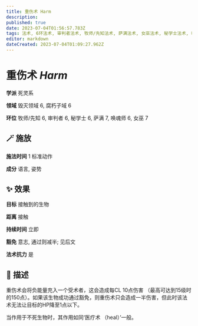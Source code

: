 ```yaml
---
title: 重伤术 Harm
description: 
published: true
date: 2023-07-04T01:56:57.783Z
tags: 法术, 6环法术, 审判者法术, 牧师/先知法术, 萨满法术, 女巫法术, 秘学士法术, 唤魂师法术, 死灵系, 7环法术, 毁灭领域, 腐朽子域
editor: markdown
dateCreated: 2023-07-04T01:09:27.962Z
---
```


# **重伤术** *Harm*

**学派** 死灵系 

**领域** 毁灭领域 6, 腐朽子域 6

**环位** 牧师/先知 6, 审判者 6, 秘学士 6, 萨满 7, 唤魂师 6, 女巫 7

## 🪄 施放

**施法时间** 1 标准动作

**成分** 语言, 姿势

## ✨ 效果 

**目标** 接触到的生物 

**距离** 接触  

**持续时间** 立即 

**豁免** 意志, 通过则减半; 见后文

**法术抗力** 是

## 📖 描述

重伤术会将负能量充入一个受术者，这会造成每CL 10点伤害 （最高可达到15级时的150点）。如果该生物成功通过豁免，则重伤术只会造成一半伤害，但此时该法术无法让目标的HP降至1点以下。

当作用于不死生物时，其作用如同‘医疗术 （heal）’一般。
    